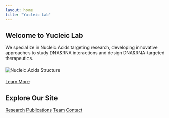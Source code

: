 ```yaml
---
layout: home
title: "Yucleic Lab"
---
```


<!-- Home Section -->
<section id="home" class="hero">
    <div class="container">
        <h2>Welcome to Yucleic Lab</h2>
        <p>We specialize in Nucleic Acids targeting research, developing innovative approaches to study DNA&RNA interactions and design DNA&RNA-targeted therapeutics.</p>
        <img src="{{ '/assets/images/nucleic_acids.jpg' | relative_url }}" alt="Nucleic Acids Structure" style="max-width: 100%; height: auto; display: block; margin: 20px auto;">
        <a href="{{ '/research/' | relative_url }}" class="btn">Learn More</a>
    </div>
</section>

<!-- Links to Subpages -->
<section id="subpages" class="subpages">
    <div class="container">
        <h2>Explore Our Site</h2>
        <div class="subpage-links">
            <a href="{{ '/research/' | relative_url }}" class="btn">Research</a>
            <a href="{{ '/publications/' | relative_url }}" class="btn">Publications</a>
            <a href="{{ '/team/' | relative_url }}" class="btn">Team</a>
            <a href="{{ '/contact/' | relative_url }}" class="btn">Contact</a>
        </div>
    </div>
</section>
